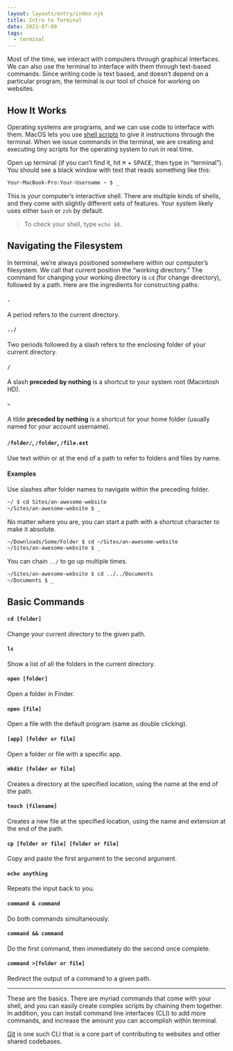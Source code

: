 ```yaml
---
layout: layouts/entry/index.njk
title: Intro to Terminal
date: 2021-07-09
tags:
  - terminal
---
```


Most of the time, we interact with computers through graphical interfaces. We can also use the terminal to interface with them through text-based commands. Since writing code is text based, and doesn’t depend on a particular program, the terminal is our tool of choice for working on websites.

## How It Works

Operating systems are programs, and we can use code to interface with them. MacOS lets you use [shell scripts](https://en.wikipedia.org/wiki/Shell_script) to give it instructions through the terminal. When we issue commands in the terminal, we are creating and executing tiny scripts for the operating system to run in real time.

Open up terminal (if you can’t find it, hit <kbd>⌘</kbd> + <kbd>SPACE</kbd>, then type in “terminal”). You should see a black window with text that reads something like this:

```bash
Your-MacBook-Pro:Your-Username ~ $ _
```

This is your computer’s interactive shell. There are multiple kinds of shells, and they come with slightly different sets of features. Your system likely uses either `bash` or `zsh` by default.

> To check your shell, type `echo $0`.

## Navigating the Filesystem

In terminal, we’re always positioned somewhere within our computer’s filesystem. We call that current position the “working directory.” The command for changing your working directory is `cd` (for change directory), followed by a path. Here are the ingredients for constructing paths:

#### `.`

A period refers to the current directory.

#### `../`

Two periods followed by a slash refers to the enclosing folder of your current directory.

#### `/`

A slash **preceded by nothing** is a shortcut to your system root (Macintosh HD).

#### `~`

A tilde **preceded by nothing** is a shortcut for your home folder (usually named for your account username).

#### `/folder/`, `/folder`, `/file.ext`

Use text within or at the end of a path to refer to folders and files by name.

#### Examples

Use slashes after folder names to navigate within the preceding folder.

```bash
~/ $ cd Sites/an-awesome-website
~/Sites/an-awesome-website $ _
```

No matter where you are, you can start a path with a shortcut character to make it absolute.

```bash
~/Downloads/Some/Folder $ cd ~/Sites/an-awesome-website
~/Sites/an-awesome-website $ _
```

You can chain `../` to go up multiple times.

```bash
~/Sites/an-awesome-website $ cd ../../Documents
~/Documents $ _
```

## Basic Commands

#### `cd [folder]`

Change your current directory to the given path.

#### `ls`

Show a list of all the folders in the current directory.

#### `open [folder]`

Open a folder in Finder.

#### `open [file]`

Open a file with the default program (same as double clicking).

#### `[app] [folder or file]`

Open a folder or file with a specific app.

#### `mkdir [folder or file]`

Creates a directory at the specified location, using the name at the end of the path.

#### `touch [filename]`

Creates a new file at the specified location, using the name and extension at the end of the path.

#### `cp [folder or file] [folder or file]`

Copy and paste the first argument to the second argument.

#### `echo anything`

Repeats the input back to you.

#### `command & command`

Do both commands simultaneously.

#### `command && command`

Do the first command, then immediately do the second once complete.

#### `command >[folder or file]`

Redirect the output of a command to a given path.

---

These are the basics. There are myriad commands that come with your shell, and you can easily create complex scripts by chaining them together. In addition, you can install command line interfaces (CLI) to add more commands, and increase the amount you can accomplish within terminal.

[Git](/entries/intro-to-git) is one such CLI that is a core part of contributing to websites and other shared codebases.
